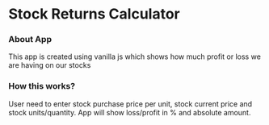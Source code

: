 # Stock Returns Calculator

### About App

This app is created using vanilla js which shows how much profit or loss we are having on our stocks

### How this works?

User need to enter stock purchase price per unit, stock current price and stock units/quantity.
App will show loss/profit in % and absolute amount.
